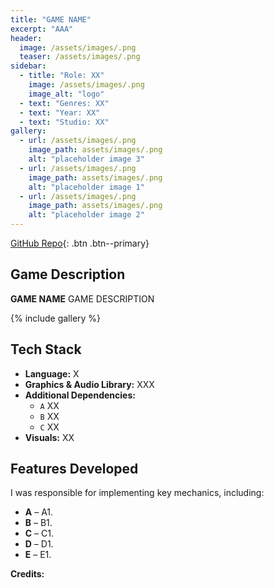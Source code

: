 ```yaml
---
title: "GAME NAME"
excerpt: "AAA"
header:
  image: /assets/images/.png
  teaser: /assets/images/.png
sidebar:
  - title: "Role: XX"
    image: /assets/images/.png
    image_alt: "logo"
  - text: "Genres: XX"
  - text: "Year: XX"
  - text: "Studio: XX"
gallery:
  - url: /assets/images/.png
    image_path: assets/images/.png
    alt: "placeholder image 3"
  - url: /assets/images/.png
    image_path: assets/images/.png
    alt: "placeholder image 1"
  - url: /assets/images/.png
    image_path: assets/images/.png
    alt: "placeholder image 2"
---
```

[GitHub Repo](#LINK){: .btn .btn--primary}
## Game Description
**GAME NAME**  GAME DESCRIPTION 

{% include gallery %}

## Tech Stack
- **Language:** X
- **Graphics & Audio Library:** XXX
- **Additional Dependencies:**
  - `A` XX
  - `B` XX
  - `C` XX
- **Visuals:** XX

## Features Developed
I was responsible for implementing key mechanics, including:
- **A** – A1.
- **B** – B1.
- **C** – C1.
- **D** – D1.
- **E** – E1.


**Credits:**
